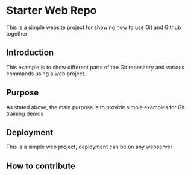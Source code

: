 # Starter Web Repo

This is a simple website project for showing how to use Git and Github together


## Introduction

This example is to show different parts of the Git repository and various commands using a web project.

## Purpose

As stated above, the main purpose is to provide simple examples for Git training demos

## Deployment

This is a simple web project, deployment can be on any webserver

## How to contribute
